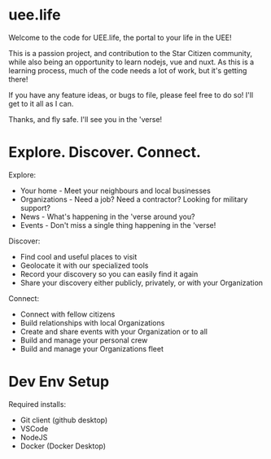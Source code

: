 # uee.life
Welcome to the code for UEE.life, the portal to your life in the UEE!

This is a passion project, and contribution to the Star Citizen community, while also being an opportunity to learn nodejs, vue and nuxt. As this is a learning process, much of the code needs a lot of work, but it's getting there!

If you have any feature ideas, or bugs to file, please feel free to do so! I'll get to it all as I can.

Thanks, and fly safe. I'll see you in the 'verse!

# Explore. Discover. Connect.

Explore:
* Your home - Meet your neighbours and local businesses
* Organizations - Need a job? Need a contractor? Looking for military support? 
* News - What's happening in the 'verse around you?
* Events - Don't miss a single thing happening in the 'verse!

Discover:
* Find cool and useful places to visit
* Geolocate it with our specialized tools
* Record your discovery so you can easily find it again
* Share your discovery either publicly, privately, or with your Organization

Connect:
* Connect with fellow citizens
* Build relationships with local Organizations
* Create and share events with your Organization or to all
* Build and manage your personal crew
* Build and manage your Organizations fleet


# Dev Env Setup

Required installs:
* Git client (github desktop)
* VSCode
* NodeJS
* Docker (Docker Desktop)